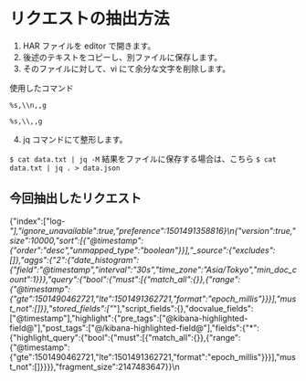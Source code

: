 # リクエストの抽出方法


1. HAR ファイルを editor で開きます。
2. 後述のテキストをコピーし、別ファイルに保存します。
3. そのファイルに対して、vi にて余分な文字を削除します。

使用したコマンド

`%s,\\n,,g`

`%s,\\,,g`

4. jq コマンドにて整形します。

`$ cat data.txt | jq -M`
結果をファイルに保存する場合は、こちら
`$ cat data.txt | jq . > data.json`



## 今回抽出したリクエスト
{\"index\":[\"log-*\"],\"ignore_unavailable\":true,\"preference\":1501491358816}\n{\"version\":true,\"size\":10000,\"sort\":[{\"@timestamp\":{\"order\":\"desc\",\"unmapped_type\":\"boolean\"}}],\"_source\":{\"excludes\":[]},\"aggs\":{\"2\":{\"date_histogram\":{\"field\":\"@timestamp\",\"interval\":\"30s\",\"time_zone\":\"Asia/Tokyo\",\"min_doc_count\":1}}},\"query\":{\"bool\":{\"must\":[{\"match_all\":{}},{\"range\":{\"@timestamp\":{\"gte\":1501490462721,\"lte\":1501491362721,\"format\":\"epoch_millis\"}}}],\"must_not\":[]}},\"stored_fields\":[\"*\"],\"script_fields\":{},\"docvalue_fields\":[\"@timestamp\"],\"highlight\":{\"pre_tags\":[\"@kibana-highlighted-field@\"],\"post_tags\":[\"@/kibana-highlighted-field@\"],\"fields\":{\"*\":{\"highlight_query\":{\"bool\":{\"must\":[{\"match_all\":{}},{\"range\":{\"@timestamp\":{\"gte\":1501490462721,\"lte\":1501491362721,\"format\":\"epoch_millis\"}}}],\"must_not\":[]}}}},\"fragment_size\":2147483647}}\n
